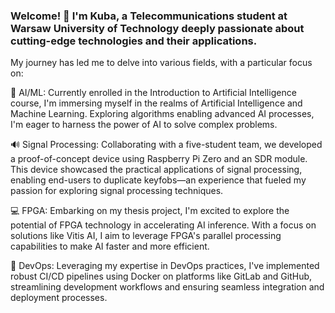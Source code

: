 ### Welcome! 👋 I'm Kuba, a Telecommunications student at Warsaw University of Technology deeply passionate about cutting-edge technologies and their applications.

My journey has led me to delve into various fields, with a particular focus on:

🤖 AI/ML: Currently enrolled in the Introduction to Artificial Intelligence course, I'm immersing myself in the realms of Artificial Intelligence and Machine Learning. Exploring algorithms enabling advanced AI processes, I'm eager to harness the power of AI to solve complex problems.

🔊 Signal Processing: Collaborating with a five-student team, we developed a proof-of-concept device using Raspberry Pi Zero and an SDR module. This device showcased the practical applications of signal processing, enabling end-users to duplicate keyfobs—an experience that fueled my passion for exploring signal processing techniques.

💻 FPGA: Embarking on my thesis project, I'm excited to explore the potential of FPGA technology in accelerating AI inference. With a focus on solutions like Vitis AI, I aim to leverage FPGA's parallel processing capabilities to make AI faster and more efficient.

🚀 DevOps: Leveraging my expertise in DevOps practices, I've implemented robust CI/CD pipelines using Docker on platforms like GitLab and GitHub, streamlining development workflows and ensuring seamless integration and deployment processes.
<!--
**kubamarchut/kubamarchut** is a ✨ _special_ ✨ repository because its `README.md` (this file) appears on your GitHub profile.

Here are some ideas to get you started:

- 🔭 I’m currently working on ...
- 🌱 I’m currently learning ...
- 👯 I’m looking to collaborate on ...
- 🤔 I’m looking for help with ...
- 💬 Ask me about ...
- 📫 How to reach me: ...
- 😄 Pronouns: ...
- ⚡ Fun fact: ...
-->
